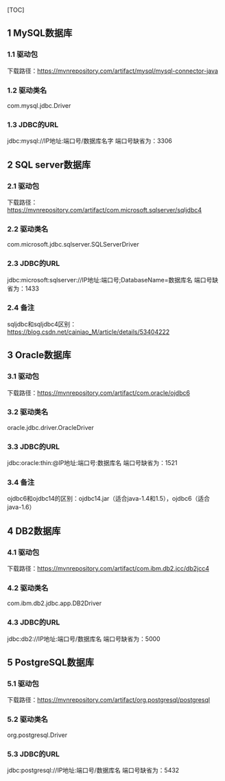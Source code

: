 [TOC]

## 1 MySQL数据库
### 1.1 驱动包
下载路径：https://mvnrepository.com/artifact/mysql/mysql-connector-java
### 1.2 驱动类名
com.mysql.jdbc.Driver
### 1.3 JDBC的URL
jdbc:mysql://IP地址:端口号/数据库名字
端口号缺省为：3306
## 2 SQL server数据库
### 2.1 驱动包
下载路径：https://mvnrepository.com/artifact/com.microsoft.sqlserver/sqljdbc4
### 2.2 驱动类名
com.microsoft.jdbc.sqlserver.SQLServerDriver
### 2.3 JDBC的URL
jdbc:microsoft:sqlserver://IP地址:端口号;DatabaseName=数据库名
端口号缺省为：1433
### 2.4 备注
sqljdbc和sqljdbc4区别：https://blog.csdn.net/cainiao_M/article/details/53404222
## 3 Oracle数据库
### 3.1 驱动包
下载路径：https://mvnrepository.com/artifact/com.oracle/ojdbc6
### 3.2 驱动类名
oracle.jdbc.driver.OracleDriver
### 3.3 JDBC的URL
jdbc:oracle:thin:@IP地址:端口号:数据库名
端口号缺省为：1521
### 3.4 备注
ojdbc6和ojdbc14的区别：ojdbc14.jar（适合java-1.4和1.5），ojdbc6（适合java-1.6）
## 4 DB2数据库
### 4.1 驱动包
下载路径：https://mvnrepository.com/artifact/com.ibm.db2.jcc/db2jcc4
### 4.2 驱动类名
com.ibm.db2.jdbc.app.DB2Driver
### 4.3 JDBC的URL
jdbc:db2://IP地址:端口号/数据库名
端口号缺省为：5000
## 5 PostgreSQL数据库
### 5.1 驱动包
下载路径：https://mvnrepository.com/artifact/org.postgresql/postgresql
### 5.2 驱动类名
org.postgresql.Driver
### 5.3 JDBC的URL
jdbc:postgresql://IP地址:端口号/数据库名
端口号缺省为：5432
